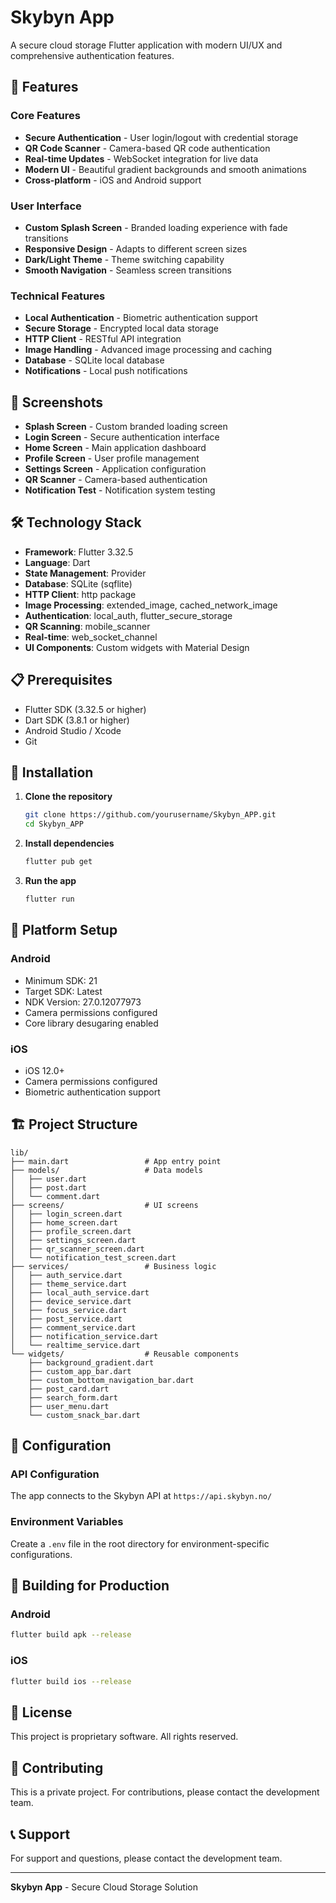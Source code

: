# Skybyn App

A secure cloud storage Flutter application with modern UI/UX and comprehensive authentication features.

## 🚀 Features

### Core Features
- **Secure Authentication** - User login/logout with credential storage
- **QR Code Scanner** - Camera-based QR code authentication
- **Real-time Updates** - WebSocket integration for live data
- **Modern UI** - Beautiful gradient backgrounds and smooth animations
- **Cross-platform** - iOS and Android support

### User Interface
- **Custom Splash Screen** - Branded loading experience with fade transitions
- **Responsive Design** - Adapts to different screen sizes
- **Dark/Light Theme** - Theme switching capability
- **Smooth Navigation** - Seamless screen transitions

### Technical Features
- **Local Authentication** - Biometric authentication support
- **Secure Storage** - Encrypted local data storage
- **HTTP Client** - RESTful API integration
- **Image Handling** - Advanced image processing and caching
- **Database** - SQLite local database
- **Notifications** - Local push notifications

## 📱 Screenshots

- **Splash Screen** - Custom branded loading screen
- **Login Screen** - Secure authentication interface
- **Home Screen** - Main application dashboard
- **Profile Screen** - User profile management
- **Settings Screen** - Application configuration
- **QR Scanner** - Camera-based authentication
- **Notification Test** - Notification system testing

## 🛠️ Technology Stack

- **Framework**: Flutter 3.32.5
- **Language**: Dart
- **State Management**: Provider
- **Database**: SQLite (sqflite)
- **HTTP Client**: http package
- **Image Processing**: extended_image, cached_network_image
- **Authentication**: local_auth, flutter_secure_storage
- **QR Scanning**: mobile_scanner
- **Real-time**: web_socket_channel
- **UI Components**: Custom widgets with Material Design

## 📋 Prerequisites

- Flutter SDK (3.32.5 or higher)
- Dart SDK (3.8.1 or higher)
- Android Studio / Xcode
- Git

## 🔧 Installation

1. **Clone the repository**
   ```bash
   git clone https://github.com/yourusername/Skybyn_APP.git
   cd Skybyn_APP
   ```

2. **Install dependencies**
   ```bash
   flutter pub get
   ```

3. **Run the app**
   ```bash
   flutter run
   ```

## 📱 Platform Setup

### Android
- Minimum SDK: 21
- Target SDK: Latest
- NDK Version: 27.0.12077973
- Camera permissions configured
- Core library desugaring enabled

### iOS
- iOS 12.0+
- Camera permissions configured
- Biometric authentication support

## 🏗️ Project Structure

```
lib/
├── main.dart                 # App entry point
├── models/                   # Data models
│   ├── user.dart
│   ├── post.dart
│   └── comment.dart
├── screens/                  # UI screens
│   ├── login_screen.dart
│   ├── home_screen.dart
│   ├── profile_screen.dart
│   ├── settings_screen.dart
│   ├── qr_scanner_screen.dart
│   └── notification_test_screen.dart
├── services/                 # Business logic
│   ├── auth_service.dart
│   ├── theme_service.dart
│   ├── local_auth_service.dart
│   ├── device_service.dart
│   ├── focus_service.dart
│   ├── post_service.dart
│   ├── comment_service.dart
│   ├── notification_service.dart
│   └── realtime_service.dart
└── widgets/                  # Reusable components
    ├── background_gradient.dart
    ├── custom_app_bar.dart
    ├── custom_bottom_navigation_bar.dart
    ├── post_card.dart
    ├── search_form.dart
    ├── user_menu.dart
    └── custom_snack_bar.dart
```

## 🔐 Configuration

### API Configuration
The app connects to the Skybyn API at `https://api.skybyn.no/`

### Environment Variables
Create a `.env` file in the root directory for environment-specific configurations.

## 🚀 Building for Production

### Android
```bash
flutter build apk --release
```

### iOS
```bash
flutter build ios --release
```

## 📄 License

This project is proprietary software. All rights reserved.

## 🤝 Contributing

This is a private project. For contributions, please contact the development team.

## 📞 Support

For support and questions, please contact the development team.

---

**Skybyn App** - Secure Cloud Storage Solution
